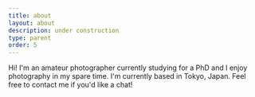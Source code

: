 ```yaml
---
title: about
layout: about
description: under construction
type: parent
order: 5
---
```


<div class="section main">
	<div class="about-container">
		<p markdown="1">
Hi! I'm an amateur photographer currently studying for a PhD and I enjoy photography in my spare time. I'm currently based in Tokyo, Japan. Feel free to contact me if you'd like a chat!
		</p>
	</div>
</div>